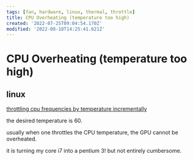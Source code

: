 ```yaml
---
tags: [fan, hardware, linux, thermal, throttle]
title: CPU Overheating (temperature too high)
created: '2022-07-25T09:04:54.170Z'
modified: '2022-08-18T14:25:41.621Z'
---
```


# CPU Overheating (temperature too high)

## linux

[throttling cpu frequencies by temperature incrementally](https://github.com/Sepero/temp-throttle)

the desired temperature is 60.

usually when one throttles the CPU temperature, the GPU cannot be overheated.

it is turning my core i7 into a pentium 3! but not entirely cumbersome.
